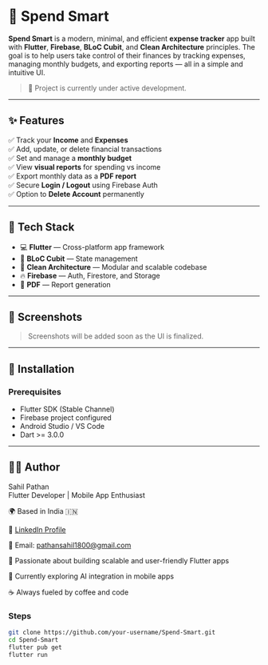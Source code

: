 # 📱 Spend Smart

**Spend Smart** is a modern, minimal, and efficient **expense tracker** app built with **Flutter**, **Firebase**, **BLoC Cubit**, and **Clean Architecture** principles. The goal is to help users take control of their finances by tracking expenses, managing monthly budgets, and exporting reports — all in a simple and intuitive UI.

> 🚧 Project is currently under active development.

---

## ✨ Features

✅ Track your **Income** and **Expenses**  
✅ Add, update, or delete financial transactions  
✅ Set and manage a **monthly budget**  
✅ View **visual reports** for spending vs income  
✅ Export monthly data as a **PDF report**  
✅ Secure **Login / Logout** using Firebase Auth  
✅ Option to **Delete Account** permanently  

---

## 🧰 Tech Stack

- 💻 **Flutter** — Cross-platform app framework  
- 🧠 **BLoC Cubit** — State management  
- 🧱 **Clean Architecture** — Modular and scalable codebase  
- 🔥 **Firebase** — Auth, Firestore, and Storage 
- 🧾 **PDF** — Report generation  

---

## 📸 Screenshots

> Screenshots will be added soon as the UI is finalized.

---

## 🔧 Installation

### Prerequisites
- Flutter SDK (Stable Channel)
- Firebase project configured
- Android Studio / VS Code
- Dart >= 3.0.0

---

## 🧑‍💻 Author

Sahil Pathan  
Flutter Developer | Mobile App Enthusiast

🌍 Based in India 🇮🇳

🔗 [LinkedIn Profile](https://www.linkedin.com/in/sahil-pathan-a23a94249/)

📧 Email: pathansahil1800@gmail.com

🚀 Passionate about building scalable and user-friendly Flutter apps

🎯 Currently exploring AI integration in mobile apps

☕ Always fueled by coffee and code


### Steps

```bash
git clone https://github.com/your-username/Spend-Smart.git
cd Spend-Smart
flutter pub get
flutter run
